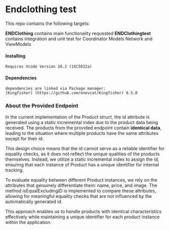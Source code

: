 #  Endclothing test

This repo contains the following targets: 

**ENDClothing** contains main functionality requested 
**ENDClothingtest** contains integration and unit test for Coordinator Models Network and ViewModels

#### Installing 
    Requires Xcode Version 16.2 (16C5032a)
    
#### Dependencies
    dependencies are linked via Package manager:
    [Kingfisher] (https://github.com/onevcat/Kingfisher) 8.5.0

### About the Provided Endpoint

In the current implementation of the Product struct, the id attribute is generated using a static incremental index due to the product data being received. The products from the provided endpoint contain **identical data**, leading to the situation where multiple products have the same attributes except for their id.

This design choice means that the id cannot serve as a reliable identifier for equality checks, as it does not reflect the unique qualities of the products themselves. Instead, we utilize a static incremental index to assign the id, ensuring that each instance of Product has a unique identifier for internal tracking.

To evaluate equality between different Product instances, we rely on the attributes that genuinely differentiate them: name, price, and image. The method isEqualExcludingID is implemented to compare these attributes, allowing for meaningful equality checks that are not influenced by the automatically generated id.

This approach enables us to handle products with identical characteristics effectively while maintaining a unique identifier for each product instance within the application.
